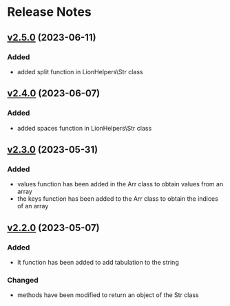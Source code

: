 # Release Notes

## [v2.5.0](https://github.com/Sleon4/Lion-Helpers/compare/v2.4.0...v2.5.0) (2023-06-11)

### Added
- added split function in LionHelpers\Str class

## [v2.4.0](https://github.com/Sleon4/Lion-Helpers/compare/v2.3.0...v2.4.0) (2023-06-07)

### Added
- added spaces function in LionHelpers\Str class

## [v2.3.0](https://github.com/Sleon4/Lion-Helpers/compare/v2.2.0...v2.3.0) (2023-05-31)

### Added
- values function has been added in the Arr class to obtain values from an array
- the keys function has been added to the Arr class to obtain the indices of an array

## [v2.2.0](https://github.com/Sleon4/Lion-Helpers/compare/v2.1.3...v2.2.0) (2023-05-07)

### Added
- lt function has been added to add tabulation to the string

### Changed
- methods have been modified to return an object of the Str class